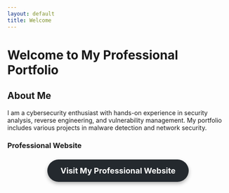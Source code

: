 ```yaml
---
layout: default
title: Welcome
---
```


# Welcome to My Professional Portfolio

## About Me

I am a cybersecurity enthusiast with hands-on experience in security analysis, reverse engineering, and vulnerability management. My portfolio includes various projects in malware detection and network security.

### Professional Website

<div style="text-align: center; padding: 20px;">
  <a href="https://maheavula.netlify.app/" 
     class="btn" 
     style="background-color: #24292e; 
            color: white; 
            padding: 15px 30px; 
            text-decoration: none; 
            border-radius: 50px; 
            font-size: 18px; 
            font-weight: bold; 
            box-shadow: 0 4px 8px rgba(0, 0, 0, 0.3); 
            transition: transform 0.3s ease, box-shadow 0.3s ease;">
    Visit My Professional Website
  </a>
</div>

<style>
  .btn:hover {
    transform: translateY(-5px);
    box-shadow: 0 6px 12px rgba(0, 0, 0, 0.4);
  }
</style>
